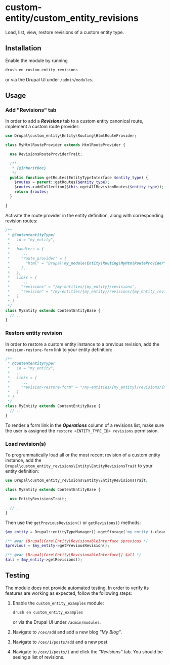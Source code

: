# custom-entity/custom_entity_revisions
Load, list, view, restore revisions of a custom entity type.

## Installation
Enable the module by running
```sh
drush en custom_entity_revisions
```
or via the Drupal UI under ```/admin/modules```.

## Usage

### Add "Revisions" tab
In order to add a **_Revisions_** tab to a custom entity canonical route, implement a custom route provider:

```php
use Drupal\custom_entity\Entity\Routing\HtmlRouteProvider;

class MyHtmlRouteProvider extends HtmlRouteProvider {

  use RevisionsRouteProviderTrait;

  /**
   * {@inheritDoc}
   */
  public function getRoutes(EntityTypeInterface $entity_type) {
    $routes = parent::getRoutes($entity_type);
    $routes->addCollection($this->getAllRevisionRoutes($entity_type));
    return $routes;
  }

}
```

Activate the route provider in the entity definition, along with corresponding revision routes:

```php
/**
 * @ContententityType(
 *   id = "my_entity",
 *   ...
 *   handlers = {
 *     ...
 *     "route_provider" = {
 *       "html" = "Drupal\my_module\Entity\Routing\MyHtmlRouteProvider"
 *     },
 *   },
 *   links = {
 *     ...
 *     "revisions" = "/my-entities/{my_entity}/revisions",
 *     "revision" = "/my-entities/{my_entity}/revisions/{my_entity_revision}",
 *   }
 * )
 */
class MyEntity extends ContentEntityBase {
  // ...
}
```

### Restore entity revision
In order to restore a custom entity instance to a previous revision, add the ```revision-restore-form``` link to your entity definition:

```php
/**
 * @ContententityType(
 *   id = "my_entity",
 *   ...
 *   links = {
 *     ...
 *     "revision-restore-form" = "/my-entities/{my_entity}/revisions/{my_entity_revision}/restore",
 *   }
 * )
 */
class MyEntity extends ContentEntityBase {
  // ...
}
```

To render a form link in the **_Operations_** column of a revisions list, make sure the user is assigned the ```restore <ENTITY_TYPE_ID> revisions``` permission.

### Load revision(s)
To programmatically load all or the most recent revision of a custom entity instance, add the ```Drupal\custom_entity_revisions\Entity\EntityRevisionsTrait``` to your entity definition:

```php
use Drupal\custom_entity_revisions\Entity\EntityRevisionsTrait;

class MyEntity extends ContentEntityBase {

  use EntityRevisionsTrait;

  // ...
}
```
Then use the ```getPreviousRevision()``` or ```getRevisions()``` methods:
```php
$my_entity = Drupal::entityTypeManager()->getStorage('my_entity')->load(1);

/** @var \Drupal\Core\Entity\RevisionableInterface $previous */
$previous = $my_entity->getPreviousRevision();

/** @var \Drupal\Core\Entity\RevisionableInterface[] $all */
$all = $my_entity->getRevisions();
```

## Testing
The module does not provide automated testing. In order to verify its features are working as expected, follow the following steps:

1. Enable the ```custom_entity_examples``` module:

    ```sh
    drush en custom_entity_examples
    ```
   or via the Drupal UI under ```/admin/modules```.

2. Navigate to ```/cex/add``` and add a new blog _"My Blog"_.
3. Navigate to ```/cex/1/posts/add``` and a new post.
4. Navigate to ```/cex/1/posts/1``` and click the _"Revisions"_ tab. You should be seeing a list of revisions.




